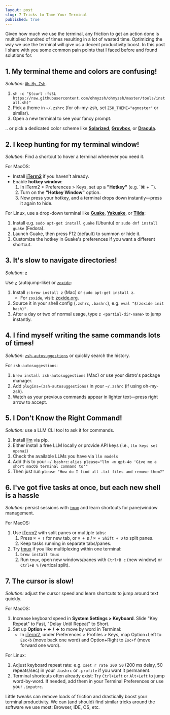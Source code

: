 ```yaml
---
layout: post
slug: 7 Tricks to Tame Your Terminal
published: true
---
```


Given how much we use the terminal, any friction to get an action done is multiplied hundred of times resulting in a lot of wasted time. Optimizing the way we use the terminal will give us a decent productivity boost. In this post I share with you some common pain points that I faced before and found solutions for.

## 1. My terminal theme and colors are confusing!
*Solution:* [`Oh My Zsh`](https://ohmyz.sh/).

1. `sh -c "$(curl -fsSL https://raw.githubusercontent.com/ohmyzsh/ohmyzsh/master/tools/install.sh)"`
2. Pick a theme in `~/.zshrc` (for oh-my-zsh, set `ZSH_THEME="agnoster"` or similar).
3. Open a new terminal to see your fancy prompt.

.. or pick a dedicated color scheme like [**Solarized**](https://ethanschoonover.com/solarized/), [**Gruvbox**](https://github.com/morhetz/gruvbox), or [**Dracula**](https://draculatheme.com/).

## 2. I keep hunting for my terminal window!
*Solution*: Find a shortcut to hover a terminal whenever you need it.

For MacOS:
- Install [**iTerm2**](https://iterm2.com/) if you haven't already.
- Enable **hotkey window**:
    1. In iTerm2 > Preferences > Keys, set up a **"Hotkey"** (e.g. `⌘ + ``).
    2. Turn on the **"Hotkey Window"** option.
    3. Now press your hotkey, and a terminal drops down instantly—press it again to hide.

For Linux, use a drop-down terminal like [**Guake**](http://guake-project.org/), [**Yakuake**](https://apps.kde.org/yakuake/), or [**Tilda**](https://github.com/lanoxx/tilda):
1. Install e.g. `sudo apt-get install guake` (Ubuntu) or `sudo dnf install guake` (Fedora).
2. Launch Guake, then press F12 (default) to summon or hide it.
3. Customize the hotkey in Guake's preferences if you want a different shortcut.

## 3. It's slow to navigate directories!
*Solution*: [`z`](https://github.com/rupa/z)

Use [`z`](https://github.com/rupa/z) (autojump-like) or [`zoxide`](https://github.com/ajeetdsouza/zoxide):
1. Install `z`: `brew install z` (Mac) or `sudo apt-get install z`.
    - For `zoxide`, visit: [zoxide.org](https://github.com/ajeetdsouza/zoxide).
2. Source it in your shell config (`.zshrc`, `.bashrc`), e.g. `eval "$(zoxide init bash)"`.
3. After a day or two of normal usage, type `z <partial-dir-name>` to jump instantly.

## 4. I find myself writing the same commands lots of times!
*Solution*: [`zsh-autosuggestions`](https://github.com/zsh-users/zsh-autosuggestions) or quickly search the history.

For `zsh-autosuggestions`:
1. `brew install zsh-autosuggestions` (Mac) or use your distro's package manager.
2. Add `plugins=(zsh-autosuggestions)` in your `~/.zshrc` (if using oh-my-zsh).
3. Watch as your previous commands appear in lighter text—press right arrow to accept.

## 5. I Don't Know the Right Command!
*Solution:* use a LLM CLI tool to ask it for commands. 

1. Install [llm](https://llm.datasette.io/en/stable/) via pip.
2. Either install a free LLM locally or provide API keys (i.e., `llm keys set openai`)
3. Check the available LLMs you have via `llm models`
4. Add this to your `~/.bashrc`: `alias please="llm -m gpt-4o 'Give me a short macOS terminal command to'"`
5. Then just run `please "How do I find all .txt files and remove them?"`

## 6. I've got five tasks at once, but each new shell is a hassle
*Solution:* persist sessions with [`tmux`](https://github.com/tmux/tmux) and learn shortcuts for pane/window management.

For MacOS:
1. Use [iTerm2](https://iterm2.com/) with split panes or multiple tabs:
    1. Press `⌘ + T` for new tab, or `⌘ + D` / `⌘ + Shift + D` to split panes.
    2. Keep tasks running in separate tabs/panes.
2. Try [tmux](https://github.com/tmux/tmux) if you like multiplexing within one terminal:
    1. `brew install tmux`
    2. Run `tmux`, open new windows/panes with `Ctrl+B c` (new window) or `Ctrl+B %` (vertical split).

## 7. The cursor is slow!
*Solution:* adjust the cursor speed and learn shortcuts to jump around text quickly.

For MacOS:
1. Increase keyboard speed in **System Settings > Keyboard**. Slide "Key Repeat" to Fast, "Delay Until Repeat" to Short.
2. Set up **Option + ← / →** to move by word in Terminal:
    - In [iTerm2](https://iterm2.com/), under Preferences > Profiles > Keys, map Option+Left to `Esc+b` (move back one word) and Option+Right to `Esc+f` (move forward one word).

For Linux:
1. Adjust keyboard repeat rate: e.g. `xset r rate 200 50` (200 ms delay, 50 repeats/sec) in your `.bashrc` or `.profile` if you want it permanent.
2. Terminal shortcuts often already exist: Try `Ctrl+Left` or `Alt+Left` to jump word-by-word. If needed, add them in your Terminal Preferences or use your `.inputrc`.

Little tweaks can remove loads of friction and drastically boost your terminal productivity. We can (and should) find similar tricks around the software we use most: Browser, IDE, OS, etc.